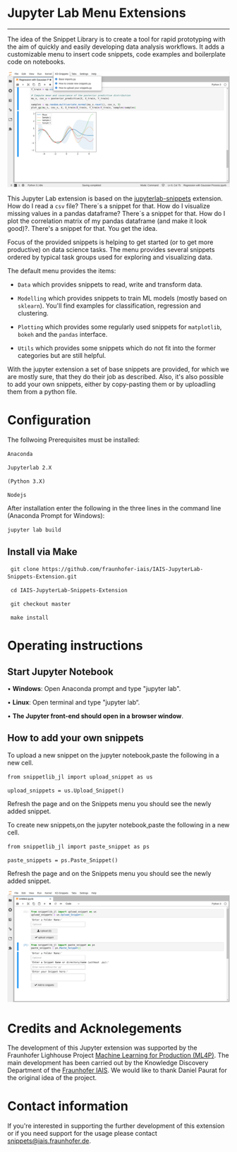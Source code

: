 # Jupyter Lab Menu Extensions

----

The idea of the Snippet Library is to create a tool for rapid prototyping with the aim of quickly and easily developing data analysis workflows. It adds a customizable menu to insert code snippets, code examples and boilerplate code on notebooks.

![Snippets Showcase](https://github.com/fraunhofer-iais/IAIS-JupyterLab-Snippets-Extension/raw/master/showcase.png)

This Jupyter Lab extension is based on the [jupyterlab-snippets](https://github.com/QuantStack/jupyterlab-snippets) extension. How do I read a `csv` file? There´s a snippet for that. How do I visualize missing values in a pandas dataframe? There´s a snippet for that. How do I plot the correlation matrix of my pandas dataframe (and make it look good)?. There's a snippet for that. You get the idea.

Focus of the provided snippets is helping to get started (or to get more productive) on data science tasks. The menu provides several snippets ordered by typical task groups used for exploring and visualizing data. 

The default menu provides the items:
* `Data` which provides snippets to read, write and transform data.

* `Modelling` which provides snippets to train ML models (mostly based on `sklearn`). You'll find examples for classification, regression and clustering.

* `Plotting` which provides some regularly used snippets for `matplotlib`, `bokeh` and the `pandas` interface.

* `Utils` which provides some snippets which do not fit into the former categories but are still helpful.

With the jupyter extension a set of base snippets are provided, for which we are mostly sure, that they do their job as described. Also, it's also possible to add your own snippets, either by copy-pasting them or by uploadling them from a python file.

# Configuration 

The follwoing Prerequisites must be installed: 

`Anaconda` 

`Jupyterlab 2.X` 

`(Python 3.X)`

`Nodejs`
 

After installation enter the following in the three lines in the command line (Anaconda Prompt for Windows):

`jupyter lab build`


## Install via Make 

` git clone https://github.com/fraunhofer-iais/IAIS-JupyterLab-Snippets-Extension.git`

` cd IAIS-JupyterLab-Snippets-Extension`

` git checkout master`

` make install`


# Operating instructions
## Start Jupyter Notebook 

• **Windows**: Open Anaconda prompt and type "jupyter lab".

• **Linux**: Open terminal and type "jupyter lab“.

• **The Jupyter front-end should open in a browser window**.

## How to add your own snippets

To upload a new snippet on the jupyter notebook,paste the following in a new cell. 

`from snippetlib_jl import upload_snippet as us`

`upload_snippets = us.Upload_Snippet()` 

Refresh the page and on the Snippets menu you should see the newly added snippet.

To create new snippets,on the jupyter notebook,paste the following in a new cell.

`from snippetlib_jl import paste_snippet as ps `

`paste_snippets = ps.Paste_Snippet()`

Refresh the page and on the Snippets menu you should see the newly added snippet.

![Add your own snippets](https://github.com/fraunhofer-iais/IAIS-JupyterLab-Snippets-Extension/raw/master/add_snippets.png)

# Credits and Acknolegements
The development of this Jupyter extension was supported by the Fraunhofer Lighhouse Project [Machine Learning for Production (ML4P)](https://www.fraunhofer.de/de/forschung/fraunhofer-initiativen/fraunhofer-leitprojekte/ml4p.html). The main development has been carried out by the Knowledge Discovery Department of the [Fraunhofer IAIS](https://www.iais.fraunhofer.de). We would like to thank Daniel Paurat for the original idea of the project.

# Contact information
If you're interested in supporting the further development of this extension or if you need support for the usage please contact [snippets@iais.fraunhofer.de](mailto:snippets@iais.fraunhofer.de).


